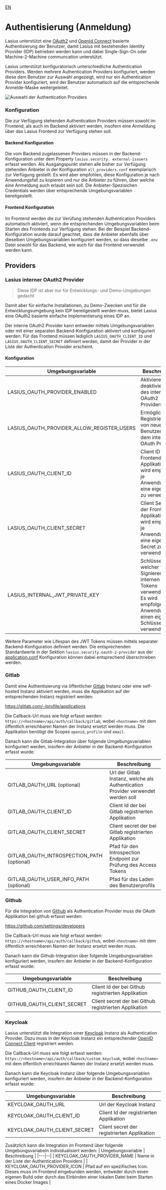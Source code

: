 [EN](Auth.md)

# Authentisierung (Anmeldung)

Lasius unterstützt eine [OAuth2](https://auth0.com/de/intro-to-iam/what-is-oauth-2) und [OpenId Connect](https://openid.net/developers/how-connect-works/) basierte Authentisierung der Benutzer, damit Lasius mit bestehenden Identity Provider (IDP) betrieben werden kann und dabei Single-Sign-On oder Machine-2-Machine communcation unterstützt.

Lasius unterstützt konfiguratorisch unterschiedliche Authentication Providers. Werden mehrere Authentication Providers konfiguriert, werden diese dem Benutzer zur Auswahl angezeigt, wird nur ein Authentication Provider konfiguriert, wird der Benutzer automatisch auf die entsprechende Anmelde-Maske weitergeleitet.

![Auswahl der Authentication Providers](images/Lasius_Login_Provider_Selection.png)

### Konfiguration

Die zur Verfügung stehenden Authentication Providers müssen sowohl im Frontend, als auch im Backend aktiviert werden, insofern eine Anmeldung über das Lasius Frontend zur Verfügung stehen soll. 

#### Backend Konfiguration

Die vom Backend zugelassenen Providers müssen in der Backend-Konfiguration unter dem Property `lasius.security. external-issuers` erfasst werden. Als Ausgangspunkt stehen alle bisher zur Verfügung stehenden Anbieter in der Konfiguration `all_providers.conf` exemplarisch zur Verfügung gestellt. Es wird aber empfohlen, diese Konfiguration je nach Anwendungsfall zu kopieren und nur die Anbieter zu führen, über welche eine Anmeldung auch erlaubt sein soll.
Die Anbieter-Spezisichen Credentials werden über entsprechende Umgebungsvariablen bereitgestellt.

#### Frontend Konfiguration

Im Frontend werden die zur Verüfung stehenden Authentication Providers automatisch aktiviert, wenn die entsprechenden Umgebungsvariablen beim Starten des Frontends zur Verfügung stehen.
Bei der Beispiel Backend-Konfiguration wurde darauf geachtet, dass die Anbieter ebenfalls über dieselben Umgebungsvariablen konfiguriert werden, so dass dieselbe `.env` Datei sowohl für das Backend, wie auch für das Frontend verwendet werden kann.

## Providers

### Lasius interner OAuth2 Provider

> Diese IDP ist aber nur für Entwicklungs- und Demo-Umgebungen gedacht

Damit aber für einfache Installationen, zu Demo-Zwecken und für die Entwicklungsumgebung kein IDP bereitgestellt werden muss, bietet Lasius eine OAuth2 basierte einfache Implementierung eines IDP an.

Der interne OAuth2 Provider kann entweder mittels Umgebungsvariablen oder mit einer separaten Backend-Konfiguration aktiviert und konfiguriert werden. Für das Frontend müssen lediglich `LASIUS_OAUTH_CLIENT_ID` und `LASIUS_OAUTH_CLIENT_SECRET` definiert werden, damit der Provider in der Liste der Authentication Provider erscheint.

#### Konfiguration

| Umgebungsvariable | Beschreibung |
|---|--|
| LASIUS_OAUTH_PROVIDER_ENABLED              | Aktivieren oder deaktivieren des internen OAuth2 Providers |
| LASIUS_OAUTH_PROVIDER_ALLOW_REGISTER_USERS | Ermöglicht das Registrieren von neuen Benutzern auf dem internen OAuth Provider |
| LASIUS_OAUTH_CLIENT_ID | Client ID der Frontend Applikation. Es wird empfohlen, je Anwendungsfall eine eigene id zu verwenden |
| LASIUS_OAUTH_CLIENT_SECRET | Client Secret der Frontend Applikation. Es wird empfohlen, je Anwendungsfall eine eigenes Secret zu verwenden |
| LASIUS_INTERNAL_JWT_PRIVATE_KEY | Schlüssel, welcher für das Signieren des internen JWT Tokens verwendet wird. Es wird empfolgen, je Anwendungsfall einen eigenen Schlüssel zu verwenden |

Weitere Parameter wie Lifespan des JWT Tokens müssen mittels separater Backend-Konfiguration definiert werden. Die entsprechenden Standardwerte in der Sektion `lasius.security.oauth-2-provider` aus der [application.conf](https://github.com/tegonal/Lasius/blob/main/backend/conf/application.conf) Konfiguration können dabei entsprechend überschrieben werden.

### Gitlab

Damit eine Authentisierung via öffentlicher [Gitlab](https://gitlab.com) Instanz oder eine self-hosted Instanz aktiviert werden, muss die Applikation auf der entsprechenden Instanz registriert werden:

https://gitlab.com/-/profile/applications

Die Callback-Url muss wie folgt erfasst werden: `https://<hostname>/api/auth/callback/gitlab`, wobei `<hostname>` mit dem öffentlich erreichbaren Namen der Instanz ersetzt werden muss. Die Applikation benötigt die Scopes `openid`, `profile` und `email`.

Danach kann die Gitlab-Integration über folgende Umgebungsvariablen konfiguriert werden, insofern der Anbieter in der Backend-Konfiguration erfasst wurde:

| Umgebungsvariable | Beschreibung |
|---|--|
| GITLAB_OAUTH_URL (optional) | Url der Gitlab Instanz, welche als Authentication Provider verwendet werden soll |
| GITLAB_OAUTH_CLIENT_ID | Client Id der bei Gitlab registrierten Applikation |
| GITLAB_OAUTH_CLIENT_SECRET | Client secret der bei Gitlab registrierten Applikation |
| GITLAB_OAUTH_INTROSPECTION_PATH (optional) | Pfad für den Introspection Endpoint zur Prüfung des Access Tokens |
| GITLAB_OAUTH_USER_INFO_PATH (optional) | Pfad für das Laden des Benutzerprofils |

### Github

Für die Integration von [Github](https://github.com) als Authentication Provider muss die OAuth Applikation bei github erfasst werden:

https://github.com/settings/developers

Die Callback-Url muss wie folgt erfasst werden: `https://<hostname>/api/auth/callback/github`, wobei `<hostname>` mit dem öffentlich erreichbaren Namen der Instanz ersetzt werden muss.

Danach kann die Github-Integration über folgende Umgebungsvariablen konfiguriert werden, insofern der Anbieter in der Backend-Konfiguration erfasst wurde:

| Umgebungsvariable | Beschreibung |
|---|--|
| GITHUB_OAUTH_CLIENT_ID | Client Id der bei Github registrierten Applikation |
| GITHUB_OAUTH_CLIENT_SECRET | Client secret der bei Github registrierten Applikation |


### Keycloak

Lasius unterstützt die Integration einer [Keycloak](https://keycloak.org) Instanz als Authentication Provider. Dazu muss in der Keycloak Instanz ein entsprechender [OpenID Connect Client](https://www.keycloak.org/docs/latest/server_admin/index.html#_oidc_clients) registriert werden. 


Die Callback-Url muss wie folgt erfasst werden: `https://<hostname>/api/auth/callback/custom_keycloak`, wobei `<hostname>` mit dem öffentlich erreichbaren Namen der Instanz ersetzt werden muss.


Danach kann die Keycloak Instanz über folgende Umgebungsvariablen konfiguriert werden, insofern der Anbieter in der Backend-Konfiguration erfasst wurde:

| Umgebungsvariable | Beschreibung |
|---|--|
| KEYCLOAK_OAUTH_URL | Url der Keycloak Instanz |
| KEYCLOAK_OAUTH_CLIENT_ID | Client Id der registrierten Applikation |
| KEYCLOAK_OAUTH_CLIENT_SECRET | Client secret der registrierten Applikation |

Zusätzlich kann die Integration im Frontend über folgende Umgebungsvariabeln individualisiert werden:
| Umgebungsvariable | Beschreibung |
|---|--|
| KEYCLOAK_OAUTH_PROVIDER_NAME | Name in der Liste der Authentication Providers |
| KEYCLOAK_OAUTH_PROVIDER_ICON | Pfad auf ein spezifisches Icon. Dieses muss im Frontend eingebunden werden, entweder durch einen eigenen Build oder durch das Einbinden einer lokalen Datei beim Starten eines Docker Images |

